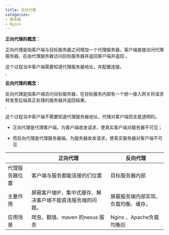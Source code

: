 ```yaml
---
title: 反向代理
categories: 
- 服务器
- Nginx
---
```


**正向代理的概念：**

正向代理是指客户端与目标服务器之间增加一个代理服务器，客户端直接访问代理服务器，在由代理服务器访问目标服务器并返回客户端并返回 。

这个过程当中客户端需要知道代理服务器地址，并配置连接。

<img src="https://img-blog.csdnimg.cn/6198e2da1f40435d839367ed28973d41.png" style="zoom:25%;" />

**反向代理的概念：**

反向代理是指客户端访问目标服务器，在目标服务内部有一个统一接入网关将请求转发至后端真正处理的服务器并返回结果。

<img src="https://img-blog.csdnimg.cn/d4623f169f7140e2bd213a2c609bda74.png" style="zoom:25%;" />

这个过程当中客户端不需要知道代理服务器地址，代理对客户端而言是透明的。

* 正向代理是代理客户端，为客户端收发请求，使真实客户端对服务器不可见；

* 而反向代理是代理服务器端，为服务器收发请求，使真实服务器对客户端不可见

|                | **正向代理**                                               | **反向代理**                         |
| -------------- | ---------------------------------------------------------- | ------------------------------------ |
| 代理服务器位置 | 客户端与服务都能连接的们位置                               | 目标服务器内部                       |
| 主要作用       | 屏蔽客户端IP、集中式缓存、解决客户端不能直连服务端的问题。 | 屏蔽服务端内部实现、负载均衡、缓存。 |
| 应用场景       | 爬虫、翻墙、maven 的nexus 服务                             | Nginx 、Apache负载均衡应             |